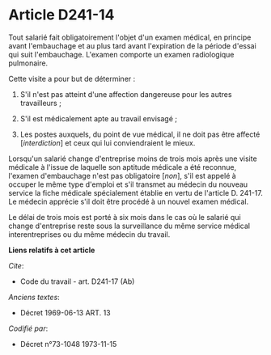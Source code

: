 # Article D241-14

Tout salarié fait obligatoirement l'objet d'un examen médical, en principe avant l'embauchage et au plus tard avant
l'expiration de la période d'essai qui suit l'embauchage. L'examen comporte un examen radiologique pulmonaire.

Cette visite a pour but de déterminer :

1. S'il n'est pas atteint d'une affection dangereuse pour les autres travailleurs ;

2. S'il est médicalement apte au travail envisagé ;

3. Les postes auxquels, du point de vue médical, il ne doit pas être affecté [*interdiction*] et ceux qui lui conviendraient
le mieux.

Lorsqu'un salarié change d'entreprise moins de trois mois après une visite médicale à l'issue de laquelle son aptitude
médicale a été reconnue, l'examen d'embauchage n'est pas obligatoire [*non*], s'il est appelé à occuper le même type d'emploi
et s'il transmet au médecin du nouveau service la fiche médicale spécialement établie en vertu de l'article D. 241-17. Le
médecin apprécie s'il doit être procédé à un nouvel examen médical.

Le délai de trois mois est porté à six mois dans le cas où le salarié qui change d'entreprise reste sous la surveillance du
même service médical interentreprises ou du même médecin du travail.

**Liens relatifs à cet article**

_Cite_:

  - Code du travail - art. D241-17 (Ab)

_Anciens textes_:

  - Décret  1969-06-13 ART. 13

_Codifié par_:

  - Décret n°73-1048 1973-11-15
